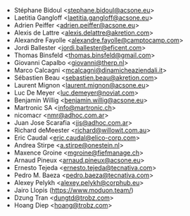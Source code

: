 - Stéphane Bidoul \<<stephane.bidoul@acsone.eu>\>
- Laetitia Gangloff \<<laetitia.gangloff@acsone.eu>\>
- Adrien Peiffer \<<adrien.peiffer@acsone.eu>\>
- Alexis de Lattre \<<alexis.delattre@akretion.com>\>
- Alexandre Fayolle \<<alexandre.fayolle@camptocamp.com>\>
- Jordi Ballester \<<jordi.ballester@eficent.com>\>
- Thomas Binsfeld \<<thomas.binsfeld@gmail.com>\>
- Giovanni Capalbo \<<giovanni@therp.nl>\>
- Marco Calcagni \<<mcalcagni@dinamicheaziendali.it>\>
- Sébastien Beau \<<sebastien.beau@akretion.com>\>
- Laurent Mignon \<<laurent.mignon@acsone.eu>\>
- Luc De Meyer \<<luc.demeyer@noviat.com>\>
- Benjamin Willig \<<benjamin.willig@acsone.eu>\>
- Martronic SA \<<info@martronic.ch>\>
- nicomacr \<<nmr@adhoc.com.ar>\>
- Juan Jose Scarafia \<<jjs@adhoc.com.ar>\>
- Richard deMeester \<<richard@willowit.com.au>\>
- Eric Caudal \<<eric.caudal@elico-corp.com>\>
- Andrea Stirpe \<<a.stirpe@onestein.nl>\>
- Maxence Groine \<<mgroine@fiefmanage.ch>\>
- Arnaud Pineux \<<arnaud.pineux@acsone.eu>\>
- Ernesto Tejeda \<<ernesto.tejeda@tecnativa.com>\>
- Pedro M. Baeza \<<pedro.baeza@tecnativa.com>\>
- Alexey Pelykh \<<alexey.pelykh@corphub.eu>\>
- Jairo Llopis (<https://www.moduon.team/>)
- Dzung Tran \<<dungtd@trobz.com>\>
- Hoang Diep \<<hoang@trobz.com>\>
